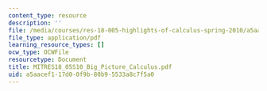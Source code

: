 ```yaml
---
content_type: resource
description: ''
file: /media/courses/res-18-005-highlights-of-calculus-spring-2010/a5aacef117d00f9b80b95533a8c7f5a0_MITRES18_05S10_Big_Picture_Calculus.pdf
file_type: application/pdf
learning_resource_types: []
ocw_type: OCWFile
resourcetype: Document
title: MITRES18_05S10_Big_Picture_Calculus.pdf
uid: a5aacef1-17d0-0f9b-80b9-5533a8c7f5a0
---
```

